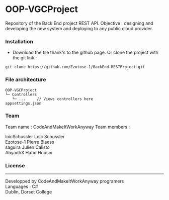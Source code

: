 # OOP-VGCProject
Repository of the Back End project REST API.
Objective : designing and developing the new system and deploying to any public cloud provider.

### Installation
* Download the file thank's to the github page. Or clone the project with the git link :
```shell
git clone https://github.com/Ezotose-1/BackEnd-RESTProject.git
```


### File architecture
```
OOP-VGCProject
└─ Controllers
   └─ ...     // Views controllers here
appsettings.json
```

### Team
Team name : CodeAndMakeItWorkAnyway
Team members : 

  loicSchussler         Loic Schussler  
  Ezotose-1             Pierre Blaess  
  saguira               Julien Calisto  
  AbyadhX               Hafid Housni  
  
   
### License
----
Developped by CodeAndMakeItWorkAnyway programers  
Languages : C#  
Dublin, Dorset College  

